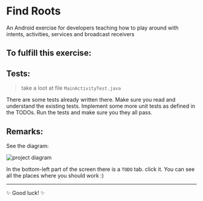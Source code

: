 # Find Roots

An Android exercise for developers teaching how to play around with intents, activities, services and broadcast receivers

## To fulfill this exercise:

## Tests:


> take a loot at file `MainActivityTest.java`

There are some tests already written there.
Make sure you read and understand the existing tests.
Implement some more unit tests as defined in the TODOs.
Run the tests and make sure you they all pass.

## Remarks:

See the diagram:

![project diagram](project_diagram.png)

In the bottom-left part of the screen there is a `TODO` tab. click it. You can see all the places where you should work :)

---

✨ Good luck! ✨
